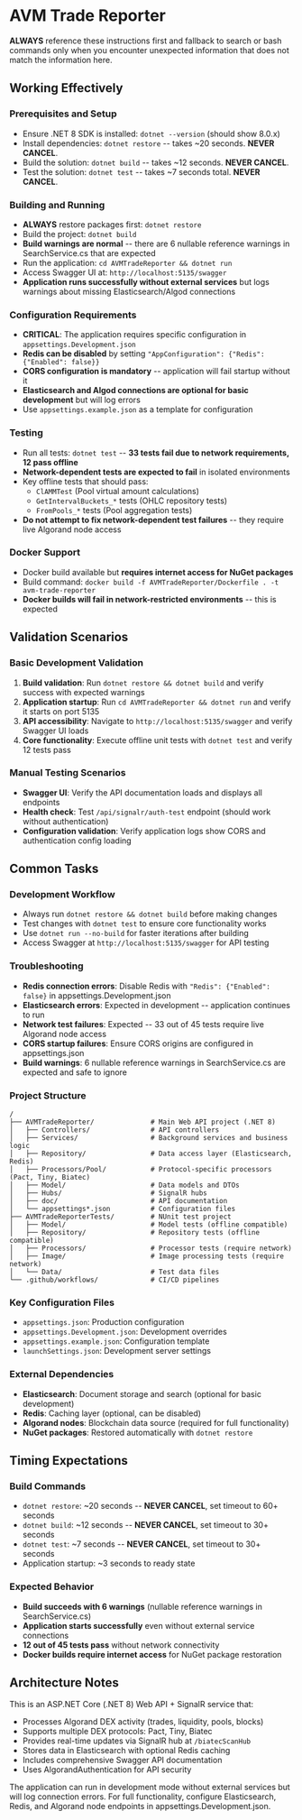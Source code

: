 # AVM Trade Reporter

**ALWAYS** reference these instructions first and fallback to search or bash commands only when you encounter unexpected information that does not match the information here.

## Working Effectively

### Prerequisites and Setup
- Ensure .NET 8 SDK is installed: `dotnet --version` (should show 8.0.x)
- Install dependencies: `dotnet restore` -- takes ~20 seconds. **NEVER CANCEL**.
- Build the solution: `dotnet build` -- takes ~12 seconds. **NEVER CANCEL**.
- Test the solution: `dotnet test` -- takes ~7 seconds total. **NEVER CANCEL**.

### Building and Running
- **ALWAYS** restore packages first: `dotnet restore`
- Build the project: `dotnet build`
- **Build warnings are normal** -- there are 6 nullable reference warnings in SearchService.cs that are expected
- Run the application: `cd AVMTradeReporter && dotnet run`
- Access Swagger UI at: `http://localhost:5135/swagger`
- **Application runs successfully without external services** but logs warnings about missing Elasticsearch/Algod connections

### Configuration Requirements
- **CRITICAL**: The application requires specific configuration in `appsettings.Development.json`
- **Redis can be disabled** by setting `"AppConfiguration": {"Redis": {"Enabled": false}}`
- **CORS configuration is mandatory** -- application will fail startup without it
- **Elasticsearch and Algod connections are optional for basic development** but will log errors
- Use `appsettings.example.json` as a template for configuration

### Testing
- Run all tests: `dotnet test` -- **33 tests fail due to network requirements, 12 pass offline**
- **Network-dependent tests are expected to fail** in isolated environments
- Key offline tests that should pass:
  - `ClAMMTest` (Pool virtual amount calculations)
  - `GetIntervalBuckets_*` tests (OHLC repository tests)
  - `FromPools_*` tests (Pool aggregation tests)
- **Do not attempt to fix network-dependent test failures** -- they require live Algorand node access

### Docker Support
- Docker build available but **requires internet access for NuGet packages**
- Build command: `docker build -f AVMTradeReporter/Dockerfile . -t avm-trade-reporter`
- **Docker builds will fail in network-restricted environments** -- this is expected

## Validation Scenarios

### Basic Development Validation
1. **Build validation**: Run `dotnet restore && dotnet build` and verify success with expected warnings
2. **Application startup**: Run `cd AVMTradeReporter && dotnet run` and verify it starts on port 5135
3. **API accessibility**: Navigate to `http://localhost:5135/swagger` and verify Swagger UI loads
4. **Core functionality**: Execute offline unit tests with `dotnet test` and verify 12 tests pass

### Manual Testing Scenarios
- **Swagger UI**: Verify the API documentation loads and displays all endpoints
- **Health check**: Test `/api/signalr/auth-test` endpoint (should work without authentication)
- **Configuration validation**: Verify application logs show CORS and authentication config loading

## Common Tasks

### Development Workflow
- Always run `dotnet restore && dotnet build` before making changes
- Test changes with `dotnet test` to ensure core functionality works
- Use `dotnet run --no-build` for faster iterations after building
- Access Swagger at `http://localhost:5135/swagger` for API testing

### Troubleshooting
- **Redis connection errors**: Disable Redis with `"Redis": {"Enabled": false}` in appsettings.Development.json
- **Elasticsearch errors**: Expected in development -- application continues to run
- **Network test failures**: Expected -- 33 out of 45 tests require live Algorand node access
- **CORS startup failures**: Ensure CORS origins are configured in appsettings.json
- **Build warnings**: 6 nullable reference warnings in SearchService.cs are expected and safe to ignore

### Project Structure
```
/
├── AVMTradeReporter/              # Main Web API project (.NET 8)
│   ├── Controllers/               # API controllers
│   ├── Services/                  # Background services and business logic
│   ├── Repository/                # Data access layer (Elasticsearch, Redis)
│   ├── Processors/Pool/           # Protocol-specific processors (Pact, Tiny, Biatec)
│   ├── Model/                     # Data models and DTOs
│   ├── Hubs/                      # SignalR hubs
│   ├── doc/                       # API documentation
│   └── appsettings*.json          # Configuration files
├── AVMTradeReporterTests/         # NUnit test project
│   ├── Model/                     # Model tests (offline compatible)
│   ├── Repository/                # Repository tests (offline compatible)
│   ├── Processors/                # Processor tests (require network)
│   ├── Image/                     # Image processing tests (require network)
│   └── Data/                      # Test data files
└── .github/workflows/             # CI/CD pipelines
```

### Key Configuration Files
- `appsettings.json`: Production configuration
- `appsettings.Development.json`: Development overrides
- `appsettings.example.json`: Configuration template
- `launchSettings.json`: Development server settings

### External Dependencies
- **Elasticsearch**: Document storage and search (optional for basic development)
- **Redis**: Caching layer (optional, can be disabled)
- **Algorand nodes**: Blockchain data source (required for full functionality)
- **NuGet packages**: Restored automatically with `dotnet restore`

## Timing Expectations

### Build Commands
- `dotnet restore`: ~20 seconds -- **NEVER CANCEL**, set timeout to 60+ seconds
- `dotnet build`: ~12 seconds -- **NEVER CANCEL**, set timeout to 30+ seconds  
- `dotnet test`: ~7 seconds -- **NEVER CANCEL**, set timeout to 30+ seconds
- Application startup: ~3 seconds to ready state

### Expected Behavior
- **Build succeeds with 6 warnings** (nullable reference warnings in SearchService.cs)
- **Application starts successfully** even without external service connections
- **12 out of 45 tests pass** without network connectivity
- **Docker builds require internet access** for NuGet package restoration

## Architecture Notes

This is an ASP.NET Core (.NET 8) Web API + SignalR service that:
- Processes Algorand DEX activity (trades, liquidity, pools, blocks)
- Supports multiple DEX protocols: Pact, Tiny, Biatec
- Provides real-time updates via SignalR hub at `/biatecScanHub`
- Stores data in Elasticsearch with optional Redis caching
- Includes comprehensive Swagger API documentation
- Uses AlgorandAuthentication for API security

The application can run in development mode without external services but will log connection errors. For full functionality, configure Elasticsearch, Redis, and Algorand node endpoints in appsettings.Development.json.